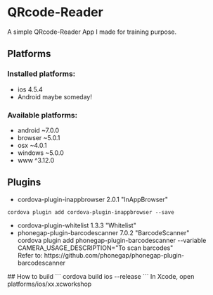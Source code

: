 # QRcode-Reader
A simple QRcode-Reader App I made for training purpose.

## Platforms
### Installed platforms:
- ios 4.5.4
- Android maybe someday!

### Available platforms:

- android ~7.0.0
- browser ~5.0.1
- osx ~4.0.1
- windows ~5.0.0
- www ^3.12.0

## Plugins
- cordova-plugin-inappbrowser 2.0.1 "InAppBrowser"
```
cordova plugin add cordova-plugin-inappbrowser --save
```
<ul>
  <li>cordova-plugin-whitelist 1.3.3 "Whitelist"
  <li>phonegap-plugin-barcodescanner 7.0.2 "BarcodeScanner"<br>
cordova plugin add phonegap-plugin-barcodescanner --variable CAMERA_USAGE_DESCRIPTION="To scan barcodes"<br>
Refer to: https://github.com/phonegap/phonegap-plugin-barcodescanner<br>
</ul>
## How to build
```
cordova build ios --release
```
In Xcode, open platforms/ios/xx.xcworkshop
